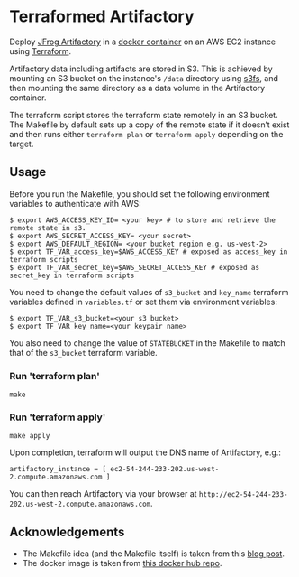 # Terraformed Artifactory

Deploy [JFrog Artifactory](https://www.jfrog.com/artifactory/) in a [docker container](https://github.com/mattgruter/dockerfile-artifactory) on an AWS EC2 instance using [Terraform](https://www.terraform.io/).

Artifactory data including artifacts are stored in S3. This is achieved by mounting an S3 bucket on the instance's `/data` directory using [s3fs](https://github.com/s3fs-fuse/s3fs-fuse), and then mounting the same directory as a data volume in the Artifactory container.

The terraform script stores the terraform state remotely in an S3 bucket. The Makefile by default sets up a copy of the remote state if it doesn’t exist and then runs either `terraform plan` or `terraform apply` depending on the target.

## Usage

Before you run the Makefile, you should set the following environment variables to authenticate with AWS:
```
$ export AWS_ACCESS_KEY_ID= <your key> # to store and retrieve the remote state in s3.
$ export AWS_SECRET_ACCESS_KEY= <your secret>
$ export AWS_DEFAULT_REGION= <your bucket region e.g. us-west-2>
$ export TF_VAR_access_key=$AWS_ACCESS_KEY # exposed as access_key in terraform scripts
$ export TF_VAR_secret_key=$AWS_SECRET_ACCESS_KEY # exposed as secret_key in terraform scripts
```

You need to change the default values of `s3_bucket` and `key_name` terraform variables defined in `variables.tf` or set them via environment variables:
```
$ export TF_VAR_s3_bucket=<your s3 bucket>
$ export TF_VAR_key_name=<your keypair name>
```
You also need to change the value of `STATEBUCKET` in the Makefile to match that of the `s3_bucket` terraform variable.

### Run 'terraform plan'

    make

### Run 'terraform apply'

    make apply

Upon completion, terraform will output the DNS name of Artifactory, e.g.:
```
artifactory_instance = [ ec2-54-244-233-202.us-west-2.compute.amazonaws.com ]
```
You can then reach Artifactory via your browser at `http://ec2-54-244-233-202.us-west-2.compute.amazonaws.com`.

## Acknowledgements

* The Makefile idea (and the Makefile itself) is taken from this [blog post](http://karlcode.owtelse.com/blog/2015/09/01/working-with-terraform-remote-statefile/).
* The docker image is taken from [this docker hub repo](https://hub.docker.com/r/mattgruter/artifactory/).
